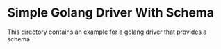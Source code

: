 # Simple Golang Driver With Schema

This directory contains an example for a golang driver that provides a schema.
